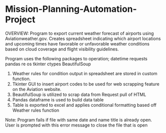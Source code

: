 # Mission-Planning-Automation-Project

OVERVIEW: Program to export current weather forecast of airports using Aviationweather.gov.  Creates spreadsheet indicating which airport 
locations and upcoming times have favorable or unfavorable weather conditions based on cloud coverage and flight visibility guidelines.

Program uses the following packages to operation;
  datetime 
  requests 
  pandas
  re 
  os
  tkinter
  ctypes
  BeautifulSoup


1. Weather rules for condition output in spreadsheet are stored in custom function.
2. Tkinter GUI to insert airport codes to be used for web scrapping feature on the Aviation website.
3. BeautifulSoup is utilized to scrap data from Request pull of HTML 
4. Pandas dataframe is used to build data table
5. Table is exported to excel and applies conditional formatting based off Weather rules function

Note: Program fails if file with same date and name title is already open.  User is prompted with this error message to close the file that is open
